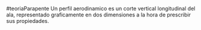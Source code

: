 #teoriaParapente 
Un perfil aerodinamico es un corte vertical longitudinal del ala, representado graficamente en dos dimensiones a la hora de prescribir sus propiedades.

